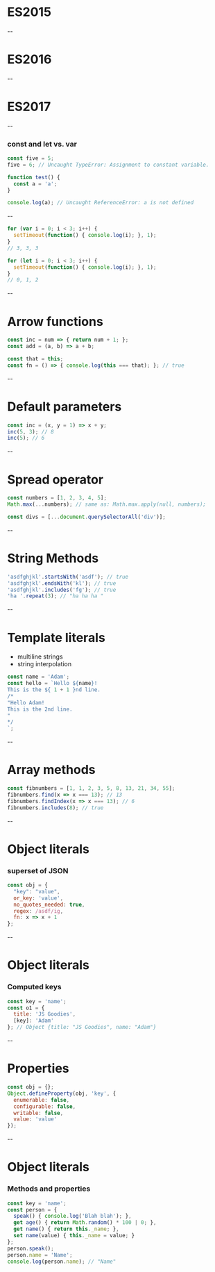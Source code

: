 # ES2015

--

# ES2016

--

# ES2017

--

### const and let vs. var

```js
const five = 5;
five = 6; // Uncaught TypeError: Assignment to constant variable.

function test() {
  const a = 'a';
}

console.log(a); // Uncaught ReferenceError: a is not defined
```

--

```js
for (var i = 0; i < 3; i++) {
  setTimeout(function() { console.log(i); }, 1);
}
// 3, 3, 3

for (let i = 0; i < 3; i++) {
  setTimeout(function() { console.log(i); }, 1);
}
// 0, 1, 2
```

--

# Arrow functions
```js
const inc = num => { return num + 1; };
const add = (a, b) => a + b;

const that = this;
const fn = () => { console.log(this === that); }; // true

```

--

# Default parameters

```js
const inc = (x, y = 1) => x + y;
inc(5, 3); // 8
inc(5); // 6
```

--

# Spread operator
```js
const numbers = [1, 2, 3, 4, 5];
Math.max(...numbers); // same as: Math.max.apply(null, numbers);

const divs = [...document.querySelectorAll('div')];
```

--

# String Methods

```js
'asdfghjkl'.startsWith('asdf'); // true
'asdfghjkl'.endsWith('kl'); // true
'asdfghjkl'.includes('fg'); // true
'ha '.repeat(3); // "ha ha ha "
```

--

# Template literals
- multiline strings
- string interpolation

```js
const name = 'Adam';
const hello = `Hello ${name}!
This is the ${ 1 + 1 }nd line.
/*
"Hello Adam!
This is the 2nd line.
"
*/
`;
```

--

# Array methods

```js
const fibnumbers = [1, 1, 2, 3, 5, 8, 13, 21, 34, 55];
fibnumbers.find(x => x === 13); // 13
fibnumbers.findIndex(x => x === 13); // 6
fibnumbers.includes(8); // true
```

--

# Object literals

### superset of JSON

```js
const obj = {
  "key": "value",
  or_key: 'value',
  no_quotes_needed: true,
  regex: /asdf/ig,
  fn: x => x + 1
};
```

--

# Object literals
### Computed keys

```js
const key = 'name';
const o1 = {
  title: 'JS Goodies',
  [key]: 'Adam'
}; // Object {title: "JS Goodies", name: "Adam"}
```

--

# Properties

```js
const obj = {};
Object.defineProperty(obj, 'key', {
  enumerable: false,
  configurable: false,
  writable: false,
  value: 'value'
});
```

--

# Object literals
### Methods and properties

```js
const key = 'name';
const person = {
  speak() { console.log('Blah blah'); },
  get age() { return Math.random() * 100 | 0; },
  get name() { return this._name; },
  set name(value) { this._name = value; }
};
person.speak();
person.name = 'Name';
console.log(person.name); // "Name"
```
